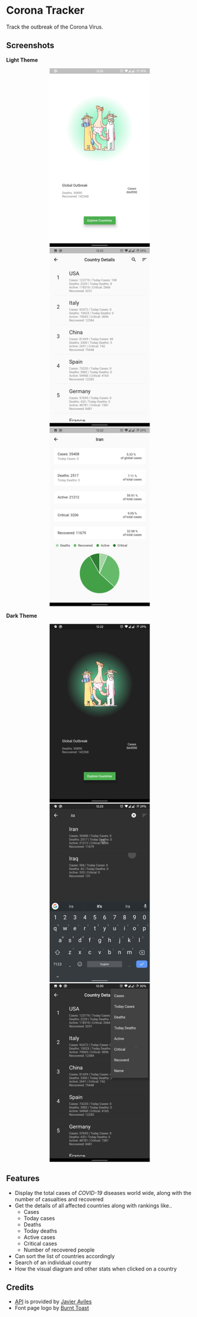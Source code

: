 # Corona Tracker

Track the outbreak of the Corona Virus.

## Screenshots

**Light Theme**

<p align="center">
    <img src="assets/pictures/Shot1.png" height="480" width="270">
    <img src="assets/pictures/Shot2.png" height="480" width="270">
    <img src="assets/pictures/Shot3.png" height="480" width="270">
</p>

**Dark Theme**

<p align="center">
    <img src="assets/pictures/Shot4.png" height="480" width="270">
    <img src="assets/pictures/Shot5.png" height="480" width="270">
    <img src="assets/pictures/Shot6.png" height="480" width="270">
</p>

## Features
- Display the total cases of *COVID-19* diseases world wide, along with
  the number of casualties and recovered
- Get the details of all affected countries along with rankings like..
  - Cases
  - Today cases
  - Deaths
  - Today deaths
  - Active cases
  - Critical cases
  - Number of recovered people
- Can sort the list of countries accordingly
- Search of an individual country
- How the visual diagram and other stats when clicked on a country
## Credits
- [API](https://github.com/javieraviles/covidAPI) is provided by [Javier
  Aviles](https://github.com/javieraviles)
- Font page logo by [Burnt Toast](https://dribbble.com/BurntToast)
